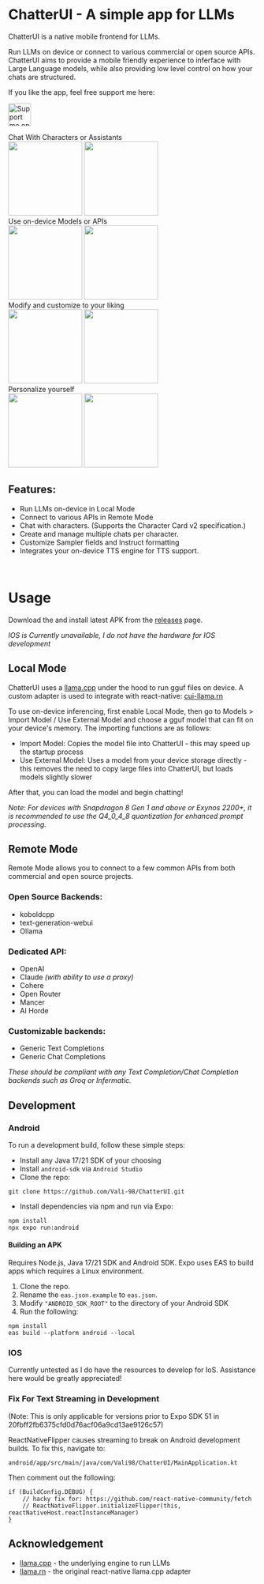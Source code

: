 # ChatterUI - A simple app for LLMs

ChatterUI is a native mobile frontend for LLMs.

Run LLMs on device or connect to various commercial or open source APIs. ChatterUI aims to provide a mobile friendly experience to inferface with Large Language models, while also providing low level control on how your chats are structured.

If you like the app, feel free support me here:

<a href="https://ko-fi.com/vali98" target='_blank'><img height='35' style='border:0px;height:46px;' src='https://az743702.vo.msecnd.net/cdn/kofi3.png?v=0' border='0' alt='Support me on ko-fi.com' /></a>

<div>
Chat With Characters or Assistants
<br/>
<img src ="https://github.com/Vali-98/ChatterUI/blob/master/assets/screenshots/characterlist.png" width="150" > 
<img src ="https://github.com/Vali-98/ChatterUI/blob/master/assets/screenshots/chat.png" width="150" > 
<br/>
Use on-device Models or APIs
<br/>
<img src ="https://github.com/Vali-98/ChatterUI/blob/master/assets/screenshots/models.png" width="150" > 
<img src ="https://github.com/Vali-98/ChatterUI/blob/master/assets/screenshots/api.png" width="150" > 
<br/>
Modify and customize to your liking
<br/>
<img src ="https://github.com/Vali-98/ChatterUI/blob/master/assets/screenshots/charactereditor.png" width="150" > 
<img src ="https://github.com/Vali-98/ChatterUI/blob/master/assets/screenshots/settings.png" width="150" >
<br/>
Personalize yourself
<br/>
<img src ="https://github.com/Vali-98/ChatterUI/blob/master/assets/screenshots/usereditor.png" width="150" > 
<img src ="https://github.com/Vali-98/ChatterUI/blob/master/assets/screenshots/userlist.png" width="150" >
</div>

## Features:

-   Run LLMs on-device in Local Mode
-   Connect to various APIs in Remote Mode
-   Chat with characters. (Supports the Character Card v2 specification.)
-   Create and manage multiple chats per character.
-   Customize Sampler fields and Instruct formatting
-   Integrates your on-device TTS engine for TTS support.

<br/>

# Usage

Download the and install latest APK from the [releases](https://github.com/Vali-98/ChatterUI/releases/latest) page.

<i>IOS is Currently unavailable, I do not have the hardware for IOS development</i>

## Local Mode

ChatterUI uses a [llama.cpp](https://github.com/ggerganov/llama.cpp) under the hood to run gguf files on device. A custom adapter is used to integrate with react-native: [cui-llama.rn](https://github.com/Vali-98/cui-llama.rn)

To use on-device inferencing, first enable Local Mode, then go to Models > Import Model / Use External Model and choose a gguf model that can fit on your device's memory. The importing functions are as follows:

-   Import Model: Copies the model file into ChatterUI - this may speed up the startup process
-   Use External Model: Uses a model from your device storage directly - this removes the need to copy large files into ChatterUI, but loads models slightly slower

After that, you can load the model and begin chatting!

_Note: For devices with Snapdragon 8 Gen 1 and above or Exynos 2200+, it is recommended to use the Q4_0_4_8 quantization for enhanced prompt processing._

## Remote Mode

Remote Mode allows you to connect to a few common APIs from both commercial and open source projects.

### Open Source Backends:

-   koboldcpp
-   text-generation-webui
-   Ollama

### Dedicated API:

-   OpenAI
-   Claude _(with ability to use a proxy)_
-   Cohere
-   Open Router
-   Mancer
-   AI Horde

### Customizable backends:

-   Generic Text Completions
-   Generic Chat Completions

_These should be compliant with any Text Completion/Chat Completion backends such as Groq or Infermatic._

## Development

### Android

To run a development build, follow these simple steps:

-   Install any Java 17/21 SDK of your choosing
-   Install `android-sdk` via `Android Studio`
-   Clone the repo:

```
git clone https://github.com/Vali-98/ChatterUI.git
```

-   Install dependencies via npm and run via Expo:

```
npm install
npx expo run:android
```

#### Building an APK

Requires Node.js, Java 17/21 SDK and Android SDK. Expo uses EAS to build apps which requires a Linux environment.

1. Clone the repo.
2. Rename the `eas.json.example` to `eas.json`.
3. Modify `"ANDROID_SDK_ROOT"` to the directory of your Android SDK
4. Run the following:

```
npm install
eas build --platform android --local
```

### IOS

Currently untested as I do have the resources to develop for IoS. Assistance here would be greatly appreciated!

### Fix For Text Streaming in Development

(Note: This is only applicable for versions prior to Expo SDK 51 in 20fbff2fb6375cfd0d76acf06a9cd13ae9126c57)

ReactNativeFlipper causes streaming to break on Android development builds. To fix this, navigate to:

`android/app/src/main/java/com/Vali98/ChatterUI/MainApplication.kt`

Then comment out the following:

```
if (BuildConfig.DEBUG) {
    // hacky fix for: https://github.com/react-native-community/fetch
    // ReactNativeFlipper.initializeFlipper(this, reactNativeHost.reactInstanceManager)
}
```

## Acknowledgement

-   [llama.cpp](https://github.com/ggerganov/llama.cpp) - the underlying engine to run LLMs
-   [llama.rn](https://github.com/mybigday/llama.rn) - the original react-native llama.cpp adapter
